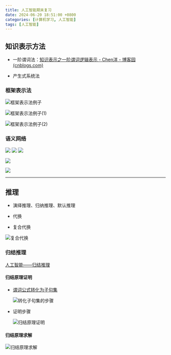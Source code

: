 ```yaml
---
title: 人工智能期末复习
date: 2024-06-20 18:51:00 +0800
categories: [计算机学习, 人工智能]
tags: [人工智能]
---
```


## 知识表示方法

- 一阶谓词法：[知识表示之一阶谓词逻辑表示 - Chen洋 - 博客园 (cnblogs.com)](https://www.cnblogs.com/cy0628/p/13905458.html)

- 产生式系统法

### 框架表示法

![框架表示法例子](https://cdn.jsdelivr.net/gh/Makicelse/image/img/study/202406201927541.png)

![框架表示法例子(1)](https://cdn.jsdelivr.net/gh/Makicelse/image/img/study/202406201928391.png)

![框架表示法例子(2)](https://cdn.jsdelivr.net/gh/Makicelse/image/img/study/202406201928564.png)

### 语义网络

![](https://cdn.jsdelivr.net/gh/Makicelse/image/img/study/202406201929518.png)
![](https://cdn.jsdelivr.net/gh/Makicelse/image/img/study/202406201929519.png)
![](https://cdn.jsdelivr.net/gh/Makicelse/image/img/study/202406201929520.png)

![](https://cdn.jsdelivr.net/gh/Makicelse/image/img/study/202406201929515.png)

![](https://cdn.jsdelivr.net/gh/Makicelse/image/img/study/202406201929517.png)

------



## 推理

- 演绎推理、归纳推理、默认推理

- 代换

- 复合代换

![复合代换](https://cdn.jsdelivr.net/gh/Makicelse/image/img/study/202406202117219.png)

### 归结推理

[人工智能——归结推理](http://t.csdnimg.cn/yREbZ)

#### 归结原理证明

- [谓词公式转化为子句集](https://jxpt.whut.edu.cn/meol/analytics/resPdfShow.do;jsessionid=E77F274B9B5FC65E6A2E3EB8780D1775?resId=161587&lid=2635)

  ![转化子句集的步骤](https://cdn.jsdelivr.net/gh/Makicelse/image/img/study/202406202123597.png)

- 证明步骤

  ![归结原理证明](https://cdn.jsdelivr.net/gh/Makicelse/image/img/study/202406202124927.png)

#### 归结原理求解

![归结原理求解](https://cdn.jsdelivr.net/gh/Makicelse/image/img/study/202406202129687.png)